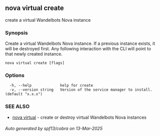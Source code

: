 ## nova virtual create

create a virtual Wandelbots Nova instance

### Synopsis

Create a virtual Wandelbots Nova instance. 
	If a previous instance exists, it will be destroyed first. Any following interaction with the CLI will point to that newly created instance.

```
nova virtual create [flags]
```

### Options

```
  -h, --help             help for create
  -v, --version string   Version of the service manager to install. (default "x.x.x")
```

### SEE ALSO

* [nova virtual](nova_virtual.md)	 - create or destroy virtual Wandelbots Nova instances

###### Auto generated by spf13/cobra on 13-Mar-2025

